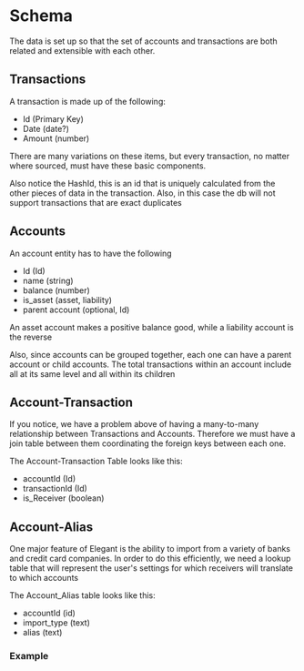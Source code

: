 # Schema

The data is set up so that the set of accounts and transactions are both related and extensible with each other.

## Transactions

A transaction is made up of the following:

- Id (Primary Key)
- Date (date?)
- Amount (number)

There are many variations on these items, but every transaction, no matter where sourced, must have these basic components.

Also notice the HashId, this is an id that is uniquely calculated from the other pieces of data in the transaction. Also, in this case the db will not support transactions that are exact duplicates

## Accounts

An account entity has to have the following

- Id (Id)
- name (string)
- balance (number)
- is_asset (asset, liability)
- parent account (optional, Id)

An asset account makes a positive balance good, while a liability account is the reverse

Also, since accounts can be grouped together, each one can have a parent account or child accounts. The total transactions within an account include all at its same level and all within its children

## Account-Transaction

If you notice, we have a problem above of having a many-to-many relationship between Transactions and Accounts. Therefore we must have a join table between them coordinating the foreign keys between each one.

The Account-Transaction Table looks like this:

- accountId (Id)
- transactionId (Id)
- is_Receiver (boolean)

## Account-Alias

One major feature of Elegant is the ability to import from a variety of banks and credit card companies. In order to do this efficiently, we need a lookup table that will represent the user's settings for which receivers will translate to which accounts

The Account_Alias table looks like this:

- accountId (id)
- import_type (text)
- alias (text)

### Example
